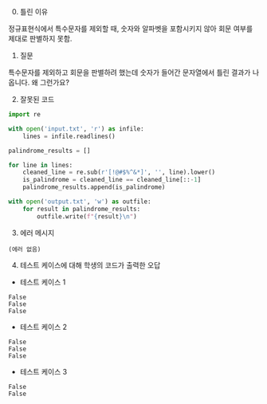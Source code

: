 0. 틀린 이유

정규표현식에서 특수문자를 제외할 때, 숫자와 알파벳을 포함시키지 않아 회문 여부를 제대로 판별하지 못함.

1. 질문

특수문자를 제외하고 회문을 판별하려 했는데 숫자가 들어간 문자열에서 틀린 결과가 나옵니다. 왜 그런가요?

2. 잘못된 코드

```python
import re

with open('input.txt', 'r') as infile:
    lines = infile.readlines()

palindrome_results = []

for line in lines:
    cleaned_line = re.sub(r'[!@#$%^&*]', '', line).lower()
    is_palindrome = cleaned_line == cleaned_line[::-1]
    palindrome_results.append(is_palindrome)

with open('output.txt', 'w') as outfile:
    for result in palindrome_results:
        outfile.write(f"{result}\n")
```

3. 에러 메시지

```
(에러 없음)
```

4. 테스트 케이스에 대해 학생의 코드가 출력한 오답

- 테스트 케이스 1

```
False
False
False
```

- 테스트 케이스 2

```
False
False
False
```

- 테스트 케이스 3

```
False
False
```